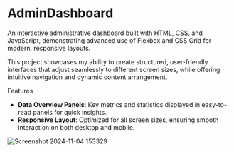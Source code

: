 # AdminDashboard

An interactive administrative dashboard built with HTML, CSS, and JavaScript, demonstrating advanced use of Flexbox and CSS Grid for modern, responsive layouts.

This project showcases my ability to create structured, user-friendly interfaces that adjust seamlessly to different screen sizes, while offering intuitive navigation and dynamic content arrangement.

Features

- **Data Overview Panels**: Key metrics and statistics displayed in easy-to-read panels for quick insights.
- **Responsive Layout**: Optimized for all screen sizes, ensuring smooth interaction on both desktop and mobile.

![Screenshot 2024-11-04 153329](https://github.com/user-attachments/assets/92d3b328-8e43-4654-98a7-eaa106390786)
